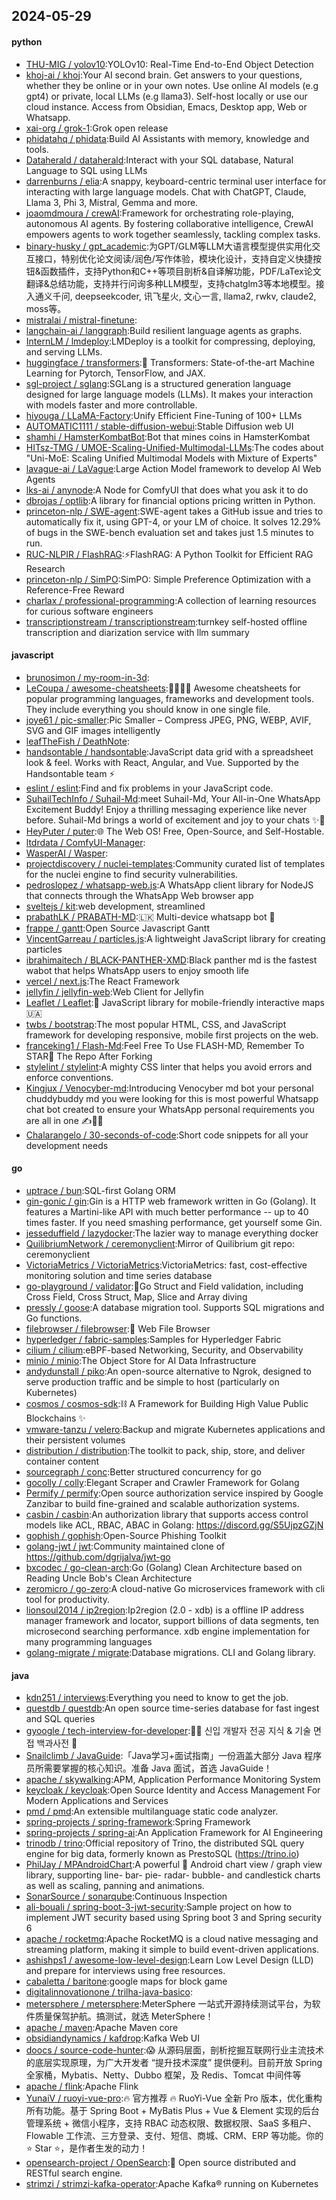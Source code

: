 ## 2024-05-29

#### python
* [THU-MIG / yolov10](https://github.com/THU-MIG/yolov10):YOLOv10: Real-Time End-to-End Object Detection
* [khoj-ai / khoj](https://github.com/khoj-ai/khoj):Your AI second brain. Get answers to your questions, whether they be online or in your own notes. Use online AI models (e.g gpt4) or private, local LLMs (e.g llama3). Self-host locally or use our cloud instance. Access from Obsidian, Emacs, Desktop app, Web or Whatsapp.
* [xai-org / grok-1](https://github.com/xai-org/grok-1):Grok open release
* [phidatahq / phidata](https://github.com/phidatahq/phidata):Build AI Assistants with memory, knowledge and tools.
* [Dataherald / dataherald](https://github.com/Dataherald/dataherald):Interact with your SQL database, Natural Language to SQL using LLMs
* [darrenburns / elia](https://github.com/darrenburns/elia):A snappy, keyboard-centric terminal user interface for interacting with large language models. Chat with ChatGPT, Claude, Llama 3, Phi 3, Mistral, Gemma and more.
* [joaomdmoura / crewAI](https://github.com/joaomdmoura/crewAI):Framework for orchestrating role-playing, autonomous AI agents. By fostering collaborative intelligence, CrewAI empowers agents to work together seamlessly, tackling complex tasks.
* [binary-husky / gpt_academic](https://github.com/binary-husky/gpt_academic):为GPT/GLM等LLM大语言模型提供实用化交互接口，特别优化论文阅读/润色/写作体验，模块化设计，支持自定义快捷按钮&函数插件，支持Python和C++等项目剖析&自译解功能，PDF/LaTex论文翻译&总结功能，支持并行问询多种LLM模型，支持chatglm3等本地模型。接入通义千问, deepseekcoder, 讯飞星火, 文心一言, llama2, rwkv, claude2, moss等。
* [mistralai / mistral-finetune](https://github.com/mistralai/mistral-finetune):
* [langchain-ai / langgraph](https://github.com/langchain-ai/langgraph):Build resilient language agents as graphs.
* [InternLM / lmdeploy](https://github.com/InternLM/lmdeploy):LMDeploy is a toolkit for compressing, deploying, and serving LLMs.
* [huggingface / transformers](https://github.com/huggingface/transformers):🤗 Transformers: State-of-the-art Machine Learning for Pytorch, TensorFlow, and JAX.
* [sgl-project / sglang](https://github.com/sgl-project/sglang):SGLang is a structured generation language designed for large language models (LLMs). It makes your interaction with models faster and more controllable.
* [hiyouga / LLaMA-Factory](https://github.com/hiyouga/LLaMA-Factory):Unify Efficient Fine-Tuning of 100+ LLMs
* [AUTOMATIC1111 / stable-diffusion-webui](https://github.com/AUTOMATIC1111/stable-diffusion-webui):Stable Diffusion web UI
* [shamhi / HamsterKombatBot](https://github.com/shamhi/HamsterKombatBot):Bot that mines coins in HamsterKombat
* [HITsz-TMG / UMOE-Scaling-Unified-Multimodal-LLMs](https://github.com/HITsz-TMG/UMOE-Scaling-Unified-Multimodal-LLMs):The codes about "Uni-MoE: Scaling Unified Multimodal Models with Mixture of Experts"
* [lavague-ai / LaVague](https://github.com/lavague-ai/LaVague):Large Action Model framework to develop AI Web Agents
* [lks-ai / anynode](https://github.com/lks-ai/anynode):A Node for ComfyUI that does what you ask it to do
* [dbrojas / optlib](https://github.com/dbrojas/optlib):A library for financial options pricing written in Python.
* [princeton-nlp / SWE-agent](https://github.com/princeton-nlp/SWE-agent):SWE-agent takes a GitHub issue and tries to automatically fix it, using GPT-4, or your LM of choice. It solves 12.29% of bugs in the SWE-bench evaluation set and takes just 1.5 minutes to run.
* [RUC-NLPIR / FlashRAG](https://github.com/RUC-NLPIR/FlashRAG):⚡FlashRAG: A Python Toolkit for Efficient RAG Research
* [princeton-nlp / SimPO](https://github.com/princeton-nlp/SimPO):SimPO: Simple Preference Optimization with a Reference-Free Reward
* [charlax / professional-programming](https://github.com/charlax/professional-programming):A collection of learning resources for curious software engineers
* [transcriptionstream / transcriptionstream](https://github.com/transcriptionstream/transcriptionstream):turnkey self-hosted offline transcription and diarization service with llm summary

#### javascript
* [brunosimon / my-room-in-3d](https://github.com/brunosimon/my-room-in-3d):
* [LeCoupa / awesome-cheatsheets](https://github.com/LeCoupa/awesome-cheatsheets):👩‍💻👨‍💻 Awesome cheatsheets for popular programming languages, frameworks and development tools. They include everything you should know in one single file.
* [joye61 / pic-smaller](https://github.com/joye61/pic-smaller):Pic Smaller – Compress JPEG, PNG, WEBP, AVIF, SVG and GIF images intelligently
* [leafTheFish / DeathNote](https://github.com/leafTheFish/DeathNote):
* [handsontable / handsontable](https://github.com/handsontable/handsontable):JavaScript data grid with a spreadsheet look & feel. Works with React, Angular, and Vue. Supported by the Handsontable team ⚡
* [eslint / eslint](https://github.com/eslint/eslint):Find and fix problems in your JavaScript code.
* [SuhailTechInfo / Suhail-Md](https://github.com/SuhailTechInfo/Suhail-Md):meet Suhail-Md, Your All-in-One WhatsApp Excitement Buddy! Enjoy a thrilling messaging experience like never before. Suhail-Md brings a world of excitement and joy to your chats ✨🤖
* [HeyPuter / puter](https://github.com/HeyPuter/puter):🌐 The Web OS! Free, Open-Source, and Self-Hostable.
* [ltdrdata / ComfyUI-Manager](https://github.com/ltdrdata/ComfyUI-Manager):
* [WasperAI / Wasper](https://github.com/WasperAI/Wasper):
* [projectdiscovery / nuclei-templates](https://github.com/projectdiscovery/nuclei-templates):Community curated list of templates for the nuclei engine to find security vulnerabilities.
* [pedroslopez / whatsapp-web.js](https://github.com/pedroslopez/whatsapp-web.js):A WhatsApp client library for NodeJS that connects through the WhatsApp Web browser app
* [sveltejs / kit](https://github.com/sveltejs/kit):web development, streamlined
* [prabathLK / PRABATH-MD](https://github.com/prabathLK/PRABATH-MD):🇱🇰 Multi-device whatsapp bot 🎉
* [frappe / gantt](https://github.com/frappe/gantt):Open Source Javascript Gantt
* [VincentGarreau / particles.js](https://github.com/VincentGarreau/particles.js):A lightweight JavaScript library for creating particles
* [ibrahimaitech / BLACK-PANTHER-XMD](https://github.com/ibrahimaitech/BLACK-PANTHER-XMD):Black panther md is the fastest wabot that helps WhatsApp users to enjoy smooth life
* [vercel / next.js](https://github.com/vercel/next.js):The React Framework
* [jellyfin / jellyfin-web](https://github.com/jellyfin/jellyfin-web):Web Client for Jellyfin
* [Leaflet / Leaflet](https://github.com/Leaflet/Leaflet):🍃 JavaScript library for mobile-friendly interactive maps 🇺🇦
* [twbs / bootstrap](https://github.com/twbs/bootstrap):The most popular HTML, CSS, and JavaScript framework for developing responsive, mobile first projects on the web.
* [franceking1 / Flash-Md](https://github.com/franceking1/Flash-Md):Feel Free To Use FLASH-MD, Remember To STAR🌟 The Repo After Forking
* [stylelint / stylelint](https://github.com/stylelint/stylelint):A mighty CSS linter that helps you avoid errors and enforce conventions.
* [Kingjux / Venocyber-md](https://github.com/Kingjux/Venocyber-md):Introducing Venocyber md bot your personal chuddybuddy md you were looking for this is most powerful Whatsapp chat bot created to ensure your WhatsApp personal requirements you are all in one ✍️👋👋
* [Chalarangelo / 30-seconds-of-code](https://github.com/Chalarangelo/30-seconds-of-code):Short code snippets for all your development needs

#### go
* [uptrace / bun](https://github.com/uptrace/bun):SQL-first Golang ORM
* [gin-gonic / gin](https://github.com/gin-gonic/gin):Gin is a HTTP web framework written in Go (Golang). It features a Martini-like API with much better performance -- up to 40 times faster. If you need smashing performance, get yourself some Gin.
* [jesseduffield / lazydocker](https://github.com/jesseduffield/lazydocker):The lazier way to manage everything docker
* [QuilibriumNetwork / ceremonyclient](https://github.com/QuilibriumNetwork/ceremonyclient):Mirror of Quilibrium git repo: ceremonyclient
* [VictoriaMetrics / VictoriaMetrics](https://github.com/VictoriaMetrics/VictoriaMetrics):VictoriaMetrics: fast, cost-effective monitoring solution and time series database
* [go-playground / validator](https://github.com/go-playground/validator):💯Go Struct and Field validation, including Cross Field, Cross Struct, Map, Slice and Array diving
* [pressly / goose](https://github.com/pressly/goose):A database migration tool. Supports SQL migrations and Go functions.
* [filebrowser / filebrowser](https://github.com/filebrowser/filebrowser):📂 Web File Browser
* [hyperledger / fabric-samples](https://github.com/hyperledger/fabric-samples):Samples for Hyperledger Fabric
* [cilium / cilium](https://github.com/cilium/cilium):eBPF-based Networking, Security, and Observability
* [minio / minio](https://github.com/minio/minio):The Object Store for AI Data Infrastructure
* [andydunstall / piko](https://github.com/andydunstall/piko):An open-source alternative to Ngrok, designed to serve production traffic and be simple to host (particularly on Kubernetes)
* [cosmos / cosmos-sdk](https://github.com/cosmos/cosmos-sdk):⛓️ A Framework for Building High Value Public Blockchains ✨
* [vmware-tanzu / velero](https://github.com/vmware-tanzu/velero):Backup and migrate Kubernetes applications and their persistent volumes
* [distribution / distribution](https://github.com/distribution/distribution):The toolkit to pack, ship, store, and deliver container content
* [sourcegraph / conc](https://github.com/sourcegraph/conc):Better structured concurrency for go
* [gocolly / colly](https://github.com/gocolly/colly):Elegant Scraper and Crawler Framework for Golang
* [Permify / permify](https://github.com/Permify/permify):Open source authorization service inspired by Google Zanzibar to build fine-grained and scalable authorization systems.
* [casbin / casbin](https://github.com/casbin/casbin):An authorization library that supports access control models like ACL, RBAC, ABAC in Golang: https://discord.gg/S5UjpzGZjN
* [gophish / gophish](https://github.com/gophish/gophish):Open-Source Phishing Toolkit
* [golang-jwt / jwt](https://github.com/golang-jwt/jwt):Community maintained clone of https://github.com/dgrijalva/jwt-go
* [bxcodec / go-clean-arch](https://github.com/bxcodec/go-clean-arch):Go (Golang) Clean Architecture based on Reading Uncle Bob's Clean Architecture
* [zeromicro / go-zero](https://github.com/zeromicro/go-zero):A cloud-native Go microservices framework with cli tool for productivity.
* [lionsoul2014 / ip2region](https://github.com/lionsoul2014/ip2region):Ip2region (2.0 - xdb) is a offline IP address manager framework and locator, support billions of data segments, ten microsecond searching performance. xdb engine implementation for many programming languages
* [golang-migrate / migrate](https://github.com/golang-migrate/migrate):Database migrations. CLI and Golang library.

#### java
* [kdn251 / interviews](https://github.com/kdn251/interviews):Everything you need to know to get the job.
* [questdb / questdb](https://github.com/questdb/questdb):An open source time-series database for fast ingest and SQL queries
* [gyoogle / tech-interview-for-developer](https://github.com/gyoogle/tech-interview-for-developer):👶🏻 신입 개발자 전공 지식 & 기술 면접 백과사전 📖
* [Snailclimb / JavaGuide](https://github.com/Snailclimb/JavaGuide):「Java学习+面试指南」一份涵盖大部分 Java 程序员所需要掌握的核心知识。准备 Java 面试，首选 JavaGuide！
* [apache / skywalking](https://github.com/apache/skywalking):APM, Application Performance Monitoring System
* [keycloak / keycloak](https://github.com/keycloak/keycloak):Open Source Identity and Access Management For Modern Applications and Services
* [pmd / pmd](https://github.com/pmd/pmd):An extensible multilanguage static code analyzer.
* [spring-projects / spring-framework](https://github.com/spring-projects/spring-framework):Spring Framework
* [spring-projects / spring-ai](https://github.com/spring-projects/spring-ai):An Application Framework for AI Engineering
* [trinodb / trino](https://github.com/trinodb/trino):Official repository of Trino, the distributed SQL query engine for big data, formerly known as PrestoSQL (https://trino.io)
* [PhilJay / MPAndroidChart](https://github.com/PhilJay/MPAndroidChart):A powerful 🚀 Android chart view / graph view library, supporting line- bar- pie- radar- bubble- and candlestick charts as well as scaling, panning and animations.
* [SonarSource / sonarqube](https://github.com/SonarSource/sonarqube):Continuous Inspection
* [ali-bouali / spring-boot-3-jwt-security](https://github.com/ali-bouali/spring-boot-3-jwt-security):Sample project on how to implement JWT security based using Spring boot 3 and Spring security 6
* [apache / rocketmq](https://github.com/apache/rocketmq):Apache RocketMQ is a cloud native messaging and streaming platform, making it simple to build event-driven applications.
* [ashishps1 / awesome-low-level-design](https://github.com/ashishps1/awesome-low-level-design):Learn Low Level Design (LLD) and prepare for interviews using free resources.
* [cabaletta / baritone](https://github.com/cabaletta/baritone):google maps for block game
* [digitalinnovationone / trilha-java-basico](https://github.com/digitalinnovationone/trilha-java-basico):
* [metersphere / metersphere](https://github.com/metersphere/metersphere):MeterSphere 一站式开源持续测试平台，为软件质量保驾护航。搞测试，就选 MeterSphere！
* [apache / maven](https://github.com/apache/maven):Apache Maven core
* [obsidiandynamics / kafdrop](https://github.com/obsidiandynamics/kafdrop):Kafka Web UI
* [doocs / source-code-hunter](https://github.com/doocs/source-code-hunter):😱 从源码层面，剖析挖掘互联网行业主流技术的底层实现原理，为广大开发者 “提升技术深度” 提供便利。目前开放 Spring 全家桶，Mybatis、Netty、Dubbo 框架，及 Redis、Tomcat 中间件等
* [apache / flink](https://github.com/apache/flink):Apache Flink
* [YunaiV / ruoyi-vue-pro](https://github.com/YunaiV/ruoyi-vue-pro):🔥 官方推荐 🔥 RuoYi-Vue 全新 Pro 版本，优化重构所有功能。基于 Spring Boot + MyBatis Plus + Vue & Element 实现的后台管理系统 + 微信小程序，支持 RBAC 动态权限、数据权限、SaaS 多租户、Flowable 工作流、三方登录、支付、短信、商城、CRM、ERP 等功能。你的 ⭐️ Star ⭐️，是作者生发的动力！
* [opensearch-project / OpenSearch](https://github.com/opensearch-project/OpenSearch):🔎 Open source distributed and RESTful search engine.
* [strimzi / strimzi-kafka-operator](https://github.com/strimzi/strimzi-kafka-operator):Apache Kafka® running on Kubernetes
